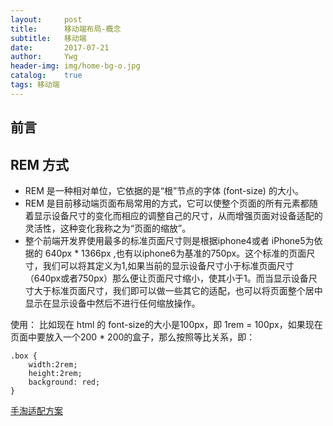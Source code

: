 ```yaml
---
layout:     post
title:      移动端布局-概念
subtitle:   移动端
date:       2017-07-21
author:     Ywg
header-img: img/home-bg-o.jpg
catalog:    true
tags: 移动端
---
```


## 前言

## REM 方式
- REM 是一种相对单位，它依据的是“根”节点的字体 (font-size) 的大小。
- REM 是目前移动端页面布局常用的方式，它可以使整个页面的所有元素都随着显示设备尺寸的变化而相应的调整自己的尺寸，从而增强页面对设备适配的灵活性，这种变化我称之为“页面的缩放”。
- 整个前端开发界使用最多的标准页面尺寸则是根据iphone4或者 iPhone5为依据的 640px * 1366px ,也有以iphone6为基准的750px。这个标准的页面尺寸，我们可以将其定义为1,如果当前的显示设备尺寸小于标准页面尺寸（640px或者750px）那么便让页面尺寸缩小，使其小于1。而当显示设备尺寸大于标准页面尺寸，我们即可以做一些其它的适配，也可以将页面整个居中显示在显示设备中然后不进行任何缩放操作。

使用：
比如现在 html 的 font-size的大小是100px，即 1rem = 100px，如果现在页面中要放入一个200 * 200的盒子，那么按照等比关系，即：
``` 
.box {
    width:2rem;
    height:2rem;
    background: red;
}
```
[手淘适配方案](https://github.com/amfe/lib-flexible)

